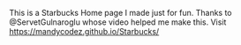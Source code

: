 This is a Starbucks Home page I made just for fun. Thanks to @ServetGulnaroglu whose video helped me make this. 
Visit  https://mandycodez.github.io/Starbucks/
